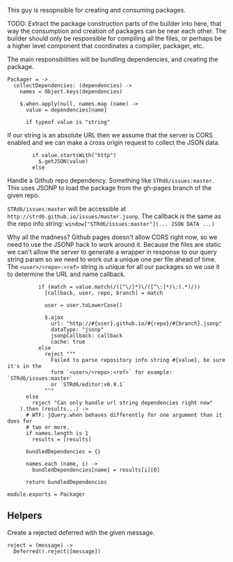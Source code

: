 This guy is resopnsible for creating and consuming packages.

TODO: Extract the package construction parts of the builder into here, that way
the consumption and creation of packages can be near each other. The builder
should only be responsible for compiling all the files, or perhaps be a higher
level component that coordinates a compiler, packager, etc.

The main responsibilities will be bundling dependencies, and creating the
package.

    Packager = ->
      collectDependencies: (dependencies) ->
        names = Object.keys(dependencies)

        $.when.apply(null, names.map (name) ->
          value = dependencies[name]

          if typeof value is "string"

If our string is an absolute URL then we assume that the server is CORS enabled
and we can make a cross origin request to collect the JSON data.

            if value.startsWith("http")
              $.getJSON(value)
            else

Handle a Github repo dependency. Something like `STRd6/issues:master`. This uses
JSONP to load the package from the gh-pages branch of the given repo.

`STRd6/issues:master` will be accessible at `http://strd6.github.io/issues/master.jsonp`.
The callback is the same as the repo info string: `window["STRd6/issues:master"](... JSON DATA ...)`

Why all the madness? Github pages doesn't allow CORS right now, so we need to use
the JSONP hack to work around it. Because the files are static we can't allow the
server to generate a wrapper in response to our query string param so we need to
work out a unique one per file ahead of time. The `<user>/<repo>:<ref>` string is 
unique for all our packages so we use it to determine the URL and name callback.

              if (match = value.match(/([^\/]*)\/([^\:]*)\:(.*)/))
                [callback, user, repo, branch] = match
                
                user = user.toLowerCase()
                
                $.ajax
                  url: "http://#{user}.github.io/#{repo}/#{branch}.jsonp"
                  dataType: "jsonp"
                  jsonpCallback: callback
                  cache: true
              else
                reject """
                  Failed to parse repository info string #{value}, be sure it's in the 
                  form `<user>/<repo>:<ref>` for example: `STRd6/issues:master`
                  or `STRd6/editor:v0.9.1`
                """
          else
            reject "Can only handle url string dependencies right now"
        ).then (results...) ->
          # WTF: jQuery.when behaves differently for one argument than it does for
          # two or more.
          if names.length is 1
            results = [results]
          
          bundledDependencies = {}

          names.each (name, i) ->
            bundledDependencies[name] = results[i][0]

          return bundledDependencies

    module.exports = Packager

Helpers
-------

Create a rejected deferred with the given message.

    reject = (message) ->
      Deferred().reject([message])
